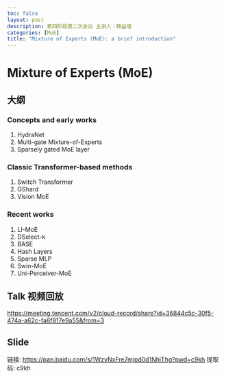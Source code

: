 ```yaml
---
toc: false
layout: post
description: 第四阶段第二次会议 主讲人：韩益增
categories: [MoE]
title: "Mixture of Experts (MoE): a brief introduction"
---
```



# Mixture of Experts (MoE)

## 大纲
### Concepts and early works
1. HydraNet
2. Multi-gate Mixture-of-Experts
3. Sparsely gated MoE layer

### Classic Transformer-based methods
1. Switch Transformer
2. GShard
3. Vision MoE

### Recent works
1. LI-MoE
2. DSelect-k
3. BASE
4. Hash Layers
5. Sparse MLP
6. Swin-MoE
7. Uni-Perceiver-MoE

## Talk 视频回放
https://meeting.tencent.com/v2/cloud-record/share?id=36844c5c-30f5-474a-a62c-fa6f817e9a55&from=3

## Slide
链接: https://pan.baidu.com/s/1WzvNxFre7mjpd0d1NhiThg?pwd=c9kh 提取码: c9kh 
